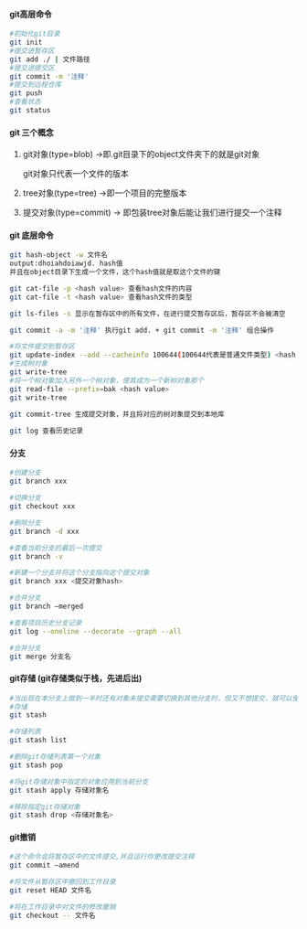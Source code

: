 #### git高层命令

```bash
#初始化git目录
git init
#提交进暂存区
git add ./ | 文件路径
#提交进提交区
git commit -m '注释'
#提交到远程仓库
git push
#查看状态
git status
```

#### git 三个概念

1. git对象(type=blob) ->即.git目录下的object文件夹下的就是git对象

   git对象只代表一个文件的版本

2. tree对象(type=tree) ->即一个项目的完整版本

3. 提交对象(type=commit) -> 即包装tree对象后能让我们进行提交一个注释

#### git 底层命令

```bash
git hash-object -w 文件名
output:dhoiahdoiawjd. hash值
并且在object目录下生成一个文件，这个hash值就是取这个文件的键

git cat-file -p <hash value> 查看hash文件的内容
git cat-file -t <hash value> 查看hash文件的类型

git ls-files -s 显示在暂存区中的所有文件，在进行提交暂存区后，暂存区不会被清空

git commit -a -m '注释' 执行git add. + git commit -m '注释' 组合操作

#将文件提交到暂存区
git update-index --add --cacheinfo 100644(100644代表是普通文件类型) <hash value> <file name>
#生成树对象
git write-tree
#将一个树对象加入另外一个树对象，使其成为一个新树对象那个
git read-file --prefix=bak <hash value>
git write-tree
 
git commit-tree 生成提交对象，并且将对应的树对象提交到本地库

git log 查看历史记录
```

#### 分支

```bash
#创建分支
git branch xxx

#切换分支
git checkout xxx

#删除分支
git branch -d xxx

#查看当前分支的最后一次提交
git branch -v

#新建一个分支并将这个分支指向这个提交对象
git branch xxx <提交对象hash>

#合并分支
git branch –merged

#查看项目历史分支记录
git log --oneline --decorate --graph --all

#合并分支
git merge 分支名
```

#### git存储 (git存储类似于栈，先进后出)

```bash
#当出现在本分支上做到一半时还有对象未提交需要切换到其他分支时，但又不想提交，就可以使用git存储
#存储
git stash

#存储列表
git stash list

#删除git存储列表第一个对象
git stash pop

#将git存储对象中指定的对象应用到当前分支
git stash apply 存储对象名

#移除指定git存储对象
git stash drop <存储对象名>
```

#### git撤销

```bash
#这个命令会将暂存区中的文件提交,并且运行你更改提交注释
git commit –amend

#将文件从暂存区中撤回到工作目录
git reset HEAD 文件名

#将在工作目录中对文件的修改撤销
git checkout -- 文件名
```

